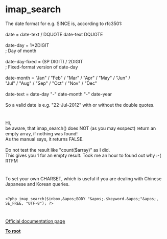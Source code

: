 # imap_search



The date format for e.g. SINCE is, according to rfc3501:<br><br>date            = date-text / DQUOTE date-text DQUOTE<br><br>date-day        = 1*2DIGIT<br>                    ; Day of month<br><br>date-day-fixed  = (SP DIGIT) / 2DIGIT<br>                    ; Fixed-format version of date-day<br><br>date-month      = "Jan" / "Feb" / "Mar" / "Apr" / "May" / "Jun" /<br>                  "Jul" / "Aug" / "Sep" / "Oct" / "Nov" / "Dec"<br><br>date-text       = date-day "-" date-month "-" date-year<br><br>So a valid date is e.g. "22-Jul-2012" with or without the double quotes.  

#

Hi, <br>be aware, that imap_search() does NOT (as you may exspect) return an empty array, if nothing was found! <br>As the manual says, it returns FALSE.<br><br>Do not test the result like "count($array)" as I did. <br>This gives you 1 for an empty result. Took me an hour to found out why :-(  RTFM  

#

To set your own CHARSET, which is useful if you are dealing with Chinese Japanese and Korean queries.<br><br>

```
<?php imap_search($inbox,&apos;BODY "&apos;.$keyword.&apos;"&apos;, SE_FREE, "UTF-8"); ?>
```
  

#

[Official documentation page](https://www.php.net/manual/en/function.imap-search.php)

**[To root](/README.md)**